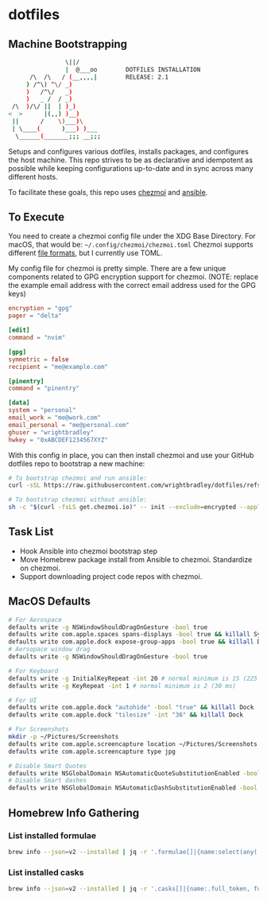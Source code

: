 # dotfiles

## Machine Bootstrapping

```bash
                \||/
                |  @___oo        DOTFILES INSTALLATION
      /\  /\   / (__,,,,|        RELEASE: 2.1
     ) /^\) ^\/ _)
     )   /^\/   _)
     )   _ /  / _)
 /\  )/\/ ||  | )_)
<  >      |(,,) )__)
 ||      /    \)___)\
 | \____(      )___) )___
  \______(_______;;; __;;;
```

Setups and configures various dotfiles, installs packages, and configures the
host machine. This repo strives to be as declarative and idempotent as possible
while keeping configurations up-to-date and in sync across many different hosts.

To facilitate these goals, this repo uses [chezmoi](https://www.chezmoi.io/) and
[ansible](https://docs.ansible.com/ansible/latest/getting_started/index.html).

## To Execute

You need to create a chezmoi config file under the XDG Base Directory. For
macOS, that would be: `~/.config/chezmoi/chezmoi.toml` Chezmoi supports
different [file formats](https://www.chezmoi.io/reference/configuration-file/),
but I currently use TOML.

My config file for chezmoi is pretty simple. There are a few unique components
related to GPG encryption support for chezmoi. (NOTE: replace the example email
address with the correct email address used for the GPG keys)

```toml
encryption = "gpg"
pager = "delta"

[edit]
command = "nvim"

[gpg]
symmetric = false
recipient = "me@example.com"

[pinentry]
command = "pinentry"

[data]
system = "personal"
email_work = "me@work.com"
email_personal = "me@personal.com"
ghuser = "wrightbradley"
hwkey = "0xABCDEF1234567XYZ"
```

With this config in place, you can then install chezmoi and use your GitHub
dotfiles repo to bootstrap a new machine:

```bash
# To bootstrap chezmoi and run ansible:
curl -sSL https://raw.githubusercontent.com/wrightbradley/dotfiles/refs/heads/main/ansible/bootstrap.sh | GITHUB_USERNAME=wrightbradley bash

# To bootstrap chezmoi without ansible:
sh -c "$(curl -fsLS get.chezmoi.io)" -- init --exclude=encrypted --apply $GITHUB_USERNAME
```

## Task List

- Hook Ansible into chezmoi bootstrap step
- Move Homebrew package install from Ansible to chezmoi. Standardize on chezmoi.
- Support downloading project code repos with chezmoi.

## MacOS Defaults

```bash
# For Aerospace
defaults write -g NSWindowShouldDragOnGesture -bool true
defaults write com.apple.spaces spans-displays -bool true && killall SystemUIServer
defaults write com.apple.dock expose-group-apps -bool true && killall Dock
# Aersopace window drag
defaults write -g NSWindowShouldDragOnGesture -bool true

# For Keyboard
defaults write -g InitialKeyRepeat -int 20 # normal minimum is 15 (225 ms)
defaults write -g KeyRepeat -int 1 # normal minimum is 2 (30 ms)

# For UI
defaults write com.apple.dock "autohide" -bool "true" && killall Dock
defaults write com.apple.dock "tilesize" -int "36" && killall Dock

# For Screenshots
mkdir -p ~/Pictures/Screenshots
defaults write com.apple.screencapture location ~/Pictures/Screenshots
defaults write com.apple.screencapture type jpg

# Disable Smart Quotes
defaults write NSGlobalDomain NSAutomaticQuoteSubstitutionEnabled -bool false
# Disable Smart dashes
defaults write NSGlobalDomain NSAutomaticDashSubstitutionEnabled -bool false

```

## Homebrew Info Gathering

### List installed formulae

```bash
brew info --json=v2 --installed | jq -r '.formulae[]|{name:select(any(.installed[]; .installed_on_request)).full_name, desc: .desc, homepage:.homepage}'
```

### List installed casks

```bash
brew info --json=v2 --installed | jq -r '.casks[]|{name:.full_token, full_name:.name, desc:.desc, homepage:.homepage,}'
```
